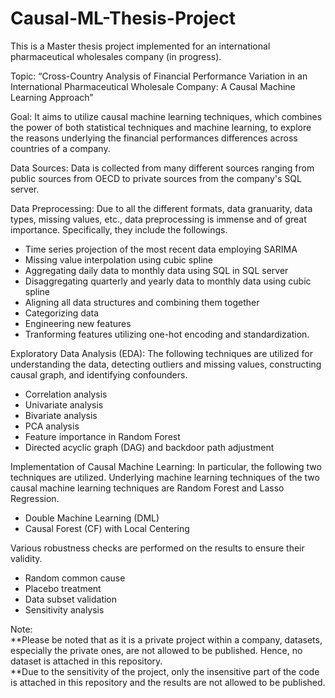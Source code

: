 # Causal-ML-Thesis-Project
This is a Master thesis project implemented for an international pharmaceutical wholesales company (in progress).

Topic: “Cross-Country Analysis of Financial Performance Variation in an International Pharmaceutical Wholesale Company: A Causal Machine Learning Approach”

Goal: It aims to utilize causal machine learning techniques, which combines the power of both statistical techniques and machine learning, to explore the reasons underlying the financial performances differences across countries of a company.

Data Sources: Data is collected from many different sources ranging from public sources from OECD to private sources from the company's SQL server. 

Data Preprocessing: Due to all the different formats, data granuarity, data types, missing values, etc., data preprocessing is immense and of great importance. Specifically, they include the followings.
- Time series projection of the most recent data employing SARIMA
- Missing value interpolation using cubic spline
- Aggregating daily data to monthly data using SQL in SQL server
- Disaggregating quarterly and yearly data to monthly data using cubic spline
- Aligning all data structures and combining them together
- Categorizing data
- Engineering new features
- Tranforming features utilizing one-hot encoding and standardization.

Exploratory Data Analysis (EDA): The following techniques are utilized for understanding the data, detecting outliers and missing values, constructing causal graph, and identifying confounders.
- Correlation analysis
- Univariate analysis
- Bivariate analysis
- PCA analysis
- Feature importance in Random Forest
- Directed acyclic graph (DAG) and backdoor path adjustment 

Implementation of Causal Machine Learning: In particular, the following two techniques are utilized. Underlying machine learning techniques of the two causal machine learning techniques are Random Forest and Lasso Regression.
- Double Machine Learning (DML)
- Causal Forest (CF) with Local Centering

Various robustness checks are performed on the results to ensure their validity.
- Random common cause
- Placebo treatment
- Data subset validation
- Sensitivity analysis

Note: <br />
**Please be noted that as it is a private project within a company, datasets, especially the private ones, are not allowed to be published. Hence, no dataset is attached in this repository. <br />
**Due to the sensitivity of the project, only the insensitive part of the code is attached in this repository and the results are not allowed to be published.
